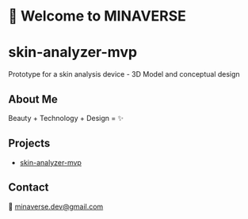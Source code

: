 # 👋 Welcome to MINAVERSE

# skin-analyzer-mvp
Prototype for a skin analysis device - 3D Model and conceptual design

## About Me
Beauty + Technology + Design = ✨

## Projects
- [skin-analyzer-mvp](https://github.com/minaverse-dev/skin-analyzer-mvp)

## Contact
📧 minaverse.dev@gmail.com

